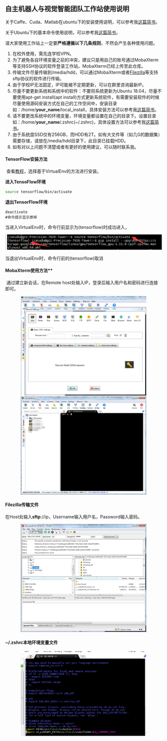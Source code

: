 ## 自主机器人与视觉智能团队工作站使用说明

关于Caffe、Cuda、Matlab在ubuntu下的安装使用说明，可以参考我[这篇简书](https://www.jianshu.com/p/9a49ac119509)。

关于Ubuntu下的基本命令使用说明，可以参考我[这篇简书](https://www.jianshu.com/p/9a49ac119509)。

请大家使用工作站上一定要**严格遵循以下几条规则**，不然会产生各种使用问题。

1. 在校外使用，需先连学校VPN。
2. 为了避免各自环境变量之前的冲突，建议只是用自己的账号通过MobaXterm等支持SSH协议的软件登录工作站，MobaXterm已经上传至此仓库。
3. 传输文件尽量传输到/media/hdd，可以通过MobaXterm或者[Filezilla](https://filezilla-project.org/)等支持sftp协议的软件进行传输。
4. 由于学校IP无法固定，IP可能被不定期更新，可以在群里咨询最新IP。
5. 尽量不要更新系统和系统中的软件：不要将系统更新为Ubuntu 18.04，尽量不要使用apt-get install(apt install)方式更新系统软件，有需要安装软件的时候尽量使用源码安装方式在自己的工作空间中，安装目录如：/home/**your_name**/local_install，具体安装方法可以参考我[这篇简书](https://www.jianshu.com/p/9a49ac119509)。
6. 请不要更改系统中的环境变量，环境变量都设置在自己的目录下。设置目录如：/home/**your_name**/.zshrc(~/.zshrc)，具体设置方法可以参考我[这篇简书](https://www.jianshu.com/p/9a49ac119509)。
7. 由于系统盘SSD仅有256GB，而HDD有2T。如有大文件等（如几G的数据集）需要存储，请放在/media/hdd目录下，此目录已挂载HDD。
8. 如有对以上问题不清楚或者有更好的使用建议，可以随时联系我。

#### TensorFlow安装方法

​	查看[教程](http://www.tensorfly.cn/tfdoc/get_started/os_setup.html#virtualenv_install)，选择基于VirtualEnv的方法进行安装。

**进入TensoFlow环境**

```bash
source tensorflow/bin/activate
```

**退出TensorFlow环境**

```
deactivate
#命令提示显示原样
```

当进入VirtualEnv时，命令行前显示为(tensorflow)时成功进入，

![1542561847148](README.assets/1542561847148.png)

当退出VirtualEnv时，命令行前的(tensorflow)取消

#### MobaXterm使用方法**

​	通过建立新会话，在Remote host处输入IP，登录后输入用户名和密码进行连接即可。

<div align="center"><img src="README.assets/1542534415120.png"  width="80%" height="80%"/><img src="README.assets/1542534497857.png"  width="80%" height="80%"/></div>



#### **Filezilla传输文件**

在Host处输入**sftp**://ip，Username输入用户名，Password输入密码。

<div align="center"><img src="README.assets/1542536282290.png"  width="80%" height="80%"/></div>



#### **~/.zshrc本地环境变量文件**

<div align="center"><img src="README.assets/1542536792129.png"  width="80%" height="80%"/></div>